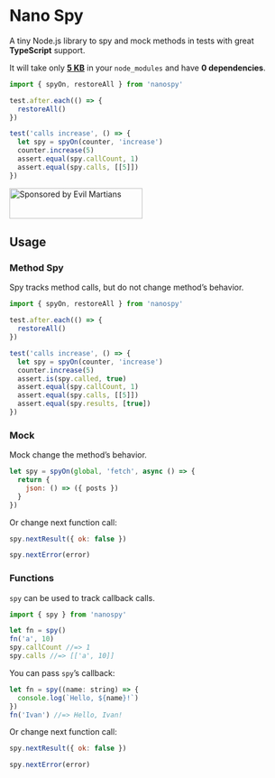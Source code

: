 # Nano Spy

A tiny Node.js library to spy and mock methods in tests
with great **TypeScript** support.

It will take only **[5 KB](https://packagephobia.com/result?p=nanospy)**
in your `node_modules` and have **0 dependencies**.

```js
import { spyOn, restoreAll } from 'nanospy'

test.after.each(() => {
  restoreAll()
})

test('calls increase', () => {
  let spy = spyOn(counter, 'increase')
  counter.increase(5)
  assert.equal(spy.callCount, 1)
  assert.equal(spy.calls, [[5]])
})
```

<a href="https://evilmartians.com/?utm_source=nanospy">
  <img src="https://evilmartians.com/badges/sponsored-by-evil-martians.svg"
       alt="Sponsored by Evil Martians" width="236" height="54">
</a>


## Usage

### Method Spy

Spy tracks method calls, but do not change method’s behavior.

```js
import { spyOn, restoreAll } from 'nanospy'

test.after.each(() => {
  restoreAll()
})

test('calls increase', () => {
  let spy = spyOn(counter, 'increase')
  counter.increase(5)
  assert.is(spy.called, true)
  assert.equal(spy.callCount, 1)
  assert.equal(spy.calls, [[5]])
  assert.equal(spy.results, [true])
})
```

### Mock

Mock change the method’s behavior.

```js
let spy = spyOn(global, 'fetch', async () => {
  return {
    json: () => ({ posts })
  }
})
```

Or change next function call:

```js
spy.nextResult({ ok: false })
```

```js
spy.nextError(error)
```

### Functions

`spy` can be used to track callback calls.

```js
import { spy } from 'nanospy'

let fn = spy()
fn('a', 10)
spy.callCount //=> 1
spy.calls //=> [['a', 10]]
```

You can pass `spy`’s callback:

```js
let fn = spy((name: string) => {
  console.log(`Hello, ${name}!`)
})
fn('Ivan') //=> Hello, Ivan!
```

Or change next function call:

```js
spy.nextResult({ ok: false })
```

```js
spy.nextError(error)
```
